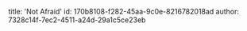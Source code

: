 title: 'Not Afraid'
id: 170b8108-f282-45aa-9c0e-8216782018ad
author: 7328c14f-7ec2-4511-a24d-29a1c5ce23eb
